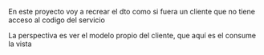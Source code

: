 ﻿

En este proyecto voy a recrear el dto como si fuera un cliente
que no tiene acceso al codigo del servicio

La perspectiva es ver el modelo propio del cliente, que aquí es el consume la vista